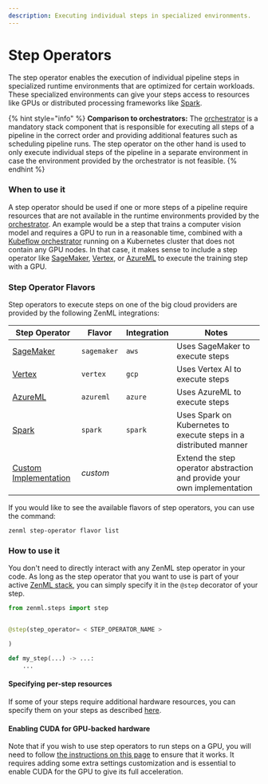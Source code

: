 ```yaml
---
description: Executing individual steps in specialized environments.
---
```


# Step Operators

The step operator enables the execution of individual pipeline steps in specialized runtime environments that are
optimized for certain workloads. These specialized environments can give your steps access to resources like GPUs or
distributed processing frameworks like [Spark](https://spark.apache.org/).

{% hint style="info" %}
**Comparison to orchestrators:** The [orchestrator](../orchestrators/orchestrators.md) is a mandatory stack component
that is responsible for executing all steps of a pipeline in the correct order and providing additional features such as
scheduling pipeline runs. The step operator on the other hand is used to only execute individual steps of the pipeline
in a separate environment in case the environment provided by the orchestrator is not feasible.
{% endhint %}

### When to use it

A step operator should be used if one or more steps of a pipeline require resources that are not available in the
runtime environments provided by the [orchestrator](../orchestrators/orchestrators.md). An example would be a step that
trains a computer vision model and requires a GPU to run in a reasonable time, combined with
a [Kubeflow orchestrator](../orchestrators/kubeflow.md) running on a Kubernetes cluster that does not contain any GPU
nodes. In that case, it makes sense to include a step operator like [SageMaker](sagemaker.md), [Vertex](vertex.md),
or [AzureML](azureml.md) to execute the training step with a GPU.

### Step Operator Flavors

Step operators to execute steps on one of the big cloud providers are provided by the following ZenML integrations:

| Step Operator                      | Flavor      | Integration | Notes                                                                    |
| ---------------------------------- | ----------- | ----------- | ------------------------------------------------------------------------ |
| [SageMaker](sagemaker.md)          | `sagemaker` | `aws`       | Uses SageMaker to execute steps                                          |
| [Vertex](vertex.md)                | `vertex`    | `gcp`       | Uses Vertex AI to execute steps                                          |
| [AzureML](azureml.md)              | `azureml`   | `azure`     | Uses AzureML to execute steps                                            |
| [Spark](spark-kubernetes.md)       | `spark`     | `spark`     | Uses Spark on Kubernetes to execute steps in a distributed manner        |
| [Custom Implementation](custom.md) | _custom_    |             | Extend the step operator abstraction and provide your own implementation |

If you would like to see the available flavors of step operators, you can use the command:

```shell
zenml step-operator flavor list
```

### How to use it

You don't need to directly interact with any ZenML step operator in your code. As long as the step operator that you
want to use is part of your active [ZenML stack](/docs/book/user-guide/starter-guide/understand-stacks.md), you can simply
specify it in the `@step` decorator of your step.

```python
from zenml.steps import step


@step(step_operator= < STEP_OPERATOR_NAME >

)

def my_step(...) -> ...:
    ...
```

#### Specifying per-step resources

If some of your steps require additional hardware resources, you can specify them on your steps as
described [here](/docs/book/user-guide/advanced-guide/configure-steps-pipelines.md).

#### Enabling CUDA for GPU-backed hardware

Note that if you wish to use step operators to run steps on a GPU, you will need to
follow [the instructions on this page](/docs/book/user-guide/advanced-guide/scale-compute-to-the-cloud.md) to ensure 
that it works. It requires adding some extra settings customization and is essential to enable CUDA for the GPU to 
give its full acceleration.
